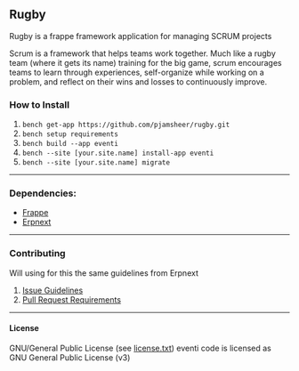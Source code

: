 ## Rugby

Rugby is a frappe framework application for managing SCRUM projects

Scrum is a framework that helps teams work together. Much like a rugby team (where it gets its name) training for the big game, scrum encourages teams to learn through experiences, self-organize while working on a problem, and reflect on their wins and losses to continuously improve.

### How to Install

1. `bench get-app https://github.com/pjamsheer/rugby.git`
2. `bench setup requirements`
3. `bench build --app eventi`
4. `bench --site [your.site.name] install-app eventi`
5. `bench --site [your.site.name] migrate`

---


### Dependencies:

- [Frappe](https://github.com/frappe/frappe)
- [Erpnext](https://github.com/frappe/erpnext)

---

### Contributing

Will using for this the same guidelines from Erpnext

1. [Issue Guidelines](https://github.com/frappe/erpnext/wiki/Issue-Guidelines)
2. [Pull Request Requirements](https://github.com/frappe/erpnext/wiki/Contribution-Guidelines)

---

#### License

GNU/General Public License (see [license.txt](https://github.com/pjamsheer/rugby/blob/master/license.txt))
eventi code is licensed as GNU General Public License (v3)
